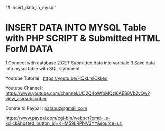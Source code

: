 "# insert_data_in_mysql" 


INSERT DATA INTO MYSQL Table with PHP SCRIPT & Submitted HTML ForM DATA
========================================================================

1.Connect with database
2.GET Submitted data into varibale
3.Save data into mysql table with SQL statement


Youtube Tutorial : https://youtu.be/HQkLmiOkkeo

Youtube Channel : https://www.youtube.com/channel/UC2Q4oWfoMQzi6AES8Vb2vQw?view_as=subscriber

Donate to Paypal : patabuz@gmail.com

https://www.paypal.com/cgi-bin/webscr?cmd=_s-xclick&hosted_button_id=KHM59LRPNV3YY&source=url
